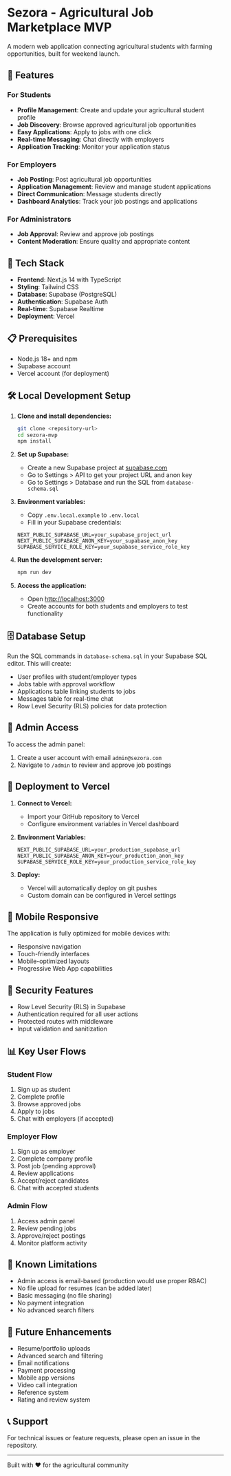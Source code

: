 # Sezora - Agricultural Job Marketplace MVP

A modern web application connecting agricultural students with farming opportunities, built for weekend launch.

## 🌾 Features

### For Students
- **Profile Management**: Create and update your agricultural student profile
- **Job Discovery**: Browse approved agricultural job opportunities
- **Easy Applications**: Apply to jobs with one click
- **Real-time Messaging**: Chat directly with employers
- **Application Tracking**: Monitor your application status

### For Employers
- **Job Posting**: Post agricultural job opportunities
- **Application Management**: Review and manage student applications
- **Direct Communication**: Message students directly
- **Dashboard Analytics**: Track your job postings and applications

### For Administrators
- **Job Approval**: Review and approve job postings
- **Content Moderation**: Ensure quality and appropriate content

## 🚀 Tech Stack

- **Frontend**: Next.js 14 with TypeScript
- **Styling**: Tailwind CSS
- **Database**: Supabase (PostgreSQL)
- **Authentication**: Supabase Auth
- **Real-time**: Supabase Realtime
- **Deployment**: Vercel

## 📋 Prerequisites

- Node.js 18+ and npm
- Supabase account
- Vercel account (for deployment)

## 🛠️ Local Development Setup

1. **Clone and install dependencies:**
   ```bash
   git clone <repository-url>
   cd sezora-mvp
   npm install
   ```

2. **Set up Supabase:**
   - Create a new Supabase project at [supabase.com](https://supabase.com)
   - Go to Settings > API to get your project URL and anon key
   - Go to Settings > Database and run the SQL from `database-schema.sql`

3. **Environment variables:**
   - Copy `.env.local.example` to `.env.local`
   - Fill in your Supabase credentials:
   ```env
   NEXT_PUBLIC_SUPABASE_URL=your_supabase_project_url
   NEXT_PUBLIC_SUPABASE_ANON_KEY=your_supabase_anon_key
   SUPABASE_SERVICE_ROLE_KEY=your_supabase_service_role_key
   ```

4. **Run the development server:**
   ```bash
   npm run dev
   ```

5. **Access the application:**
   - Open [http://localhost:3000](http://localhost:3000)
   - Create accounts for both students and employers to test functionality

## 🗄️ Database Setup

Run the SQL commands in `database-schema.sql` in your Supabase SQL editor. This will create:

- User profiles with student/employer types
- Jobs table with approval workflow
- Applications table linking students to jobs
- Messages table for real-time chat
- Row Level Security (RLS) policies for data protection

## 👤 Admin Access

To access the admin panel:
1. Create a user account with email `admin@sezora.com`
2. Navigate to `/admin` to review and approve job postings

## 🚀 Deployment to Vercel

1. **Connect to Vercel:**
   - Import your GitHub repository to Vercel
   - Configure environment variables in Vercel dashboard

2. **Environment Variables:**
   ```
   NEXT_PUBLIC_SUPABASE_URL=your_production_supabase_url
   NEXT_PUBLIC_SUPABASE_ANON_KEY=your_production_anon_key
   SUPABASE_SERVICE_ROLE_KEY=your_production_service_role_key
   ```

3. **Deploy:**
   - Vercel will automatically deploy on git pushes
   - Custom domain can be configured in Vercel settings

## 📱 Mobile Responsive

The application is fully optimized for mobile devices with:
- Responsive navigation
- Touch-friendly interfaces
- Mobile-optimized layouts
- Progressive Web App capabilities

## 🔐 Security Features

- Row Level Security (RLS) in Supabase
- Authentication required for all user actions
- Protected routes with middleware
- Input validation and sanitization

## 📊 Key User Flows

### Student Flow
1. Sign up as student
2. Complete profile
3. Browse approved jobs
4. Apply to jobs
5. Chat with employers (if accepted)

### Employer Flow
1. Sign up as employer
2. Complete company profile
3. Post job (pending approval)
4. Review applications
5. Accept/reject candidates
6. Chat with accepted students

### Admin Flow
1. Access admin panel
2. Review pending jobs
3. Approve/reject postings
4. Monitor platform activity

## 🐛 Known Limitations

- Admin access is email-based (production would use proper RBAC)
- No file upload for resumes (can be added later)
- Basic messaging (no file sharing)
- No payment integration
- No advanced search filters

## 🔄 Future Enhancements

- Resume/portfolio uploads
- Advanced search and filtering
- Email notifications
- Payment processing
- Mobile app versions
- Video call integration
- Reference system
- Rating and review system

## 📞 Support

For technical issues or feature requests, please open an issue in the repository.

---

Built with ❤️ for the agricultural community
